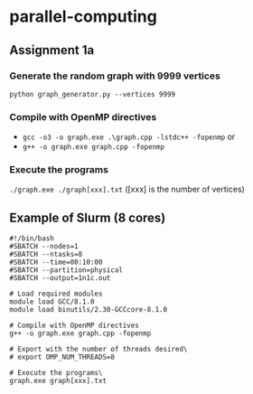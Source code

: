 # parallel-computing

## Assignment 1a

### Generate the random graph with 9999 vertices
`python graph_generator.py --vertices 9999`

### Compile with OpenMP directives
- `gcc -o3 -o graph.exe .\graph.cpp -lstdc++ -fopenmp` or
- `g++ -o graph.exe graph.cpp -fopenmp`


### Execute the programs
`./graph.exe ./graph[xxx].txt` ([xxx] is the number of vertices)

## Example of Slurm (8 cores)
```
#!/bin/bash
#SBATCH --nodes=1
#SBATCH --ntasks=8
#SBATCH --time=00:10:00
#SBATCH --partition=physical
#SBATCH --output=1n1c.out

# Load required modules
module load GCC/8.1.0
module load binutils/2.30-GCCcore-8.1.0

# Compile with OpenMP directives
g++ -o graph.exe graph.cpp -fopenmp

# Export with the number of threads desired\
# export OMP_NUM_THREADS=8

# Execute the programs\
graph.exe graph[xxx].txt
```